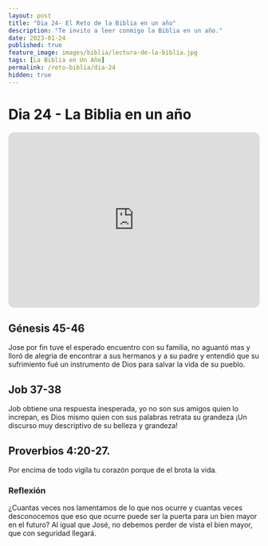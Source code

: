 ```yaml
---
layout: post
title: "Dia 24- El Reto de la Biblia en un año"
description: "Te invito a leer conmigo la Biblia en un año."
date: 2023-01-24
published: true
feature_image: images/biblia/lectura-de-la-biblia.jpg
tags: [La Biblia en Un Año]
permalink: /reto-biblia/dia-24
hidden: true
---
```


# Dia 24 - La Biblia en un año 
<iframe style="border-radius:12px" src="https://open.spotify.com/embed/episode/2oEbVFS7ACFhHDnZcXGZD1?utm_source=generator" width="100%" height="352" frameBorder="0" allowfullscreen="" allow="autoplay; clipboard-write; encrypted-media; fullscreen; picture-in-picture" loading="lazy"></iframe>

## Génesis 45-46
Jose por fin tuve el esperado encuentro con su familia, no aguantó mas y lloró de alegria de encontrar a sus hermanos y a su padre y entendió que su sufrimiento fué un instrumento de Dios para salvar la vida de su pueblo.

## Job 37-38
Job obtiene una respuesta inesperada, yo no son sus amigos quien lo increpan, es Dios mismo quien con sus palabras retrata su grandeza ¡Un discurso muy descriptivo de su belleza y grandeza!

## Proverbios 4:20-27.   
Por encima de todo vigila tu corazón porque de el brota la vida.

### Reflexión  
¿Cuantas veces nos lamentamos de lo que nos ocurre y cuantas veces desconocemos que eso que ocurre puede ser la puerta para un bien mayor en el futuro? Al igual que José, no debemos perder de vista el bien mayor, que con seguridad llegará.
